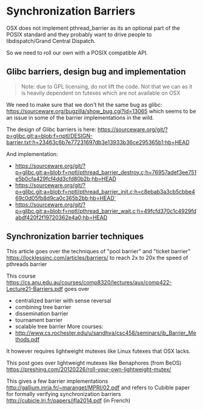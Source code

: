 # Synchronization Barriers

OSX does not implement pthread_barrier as its an optional part
of the POSIX standard and they probably want to drive people to libdispatch/Grand Central Dispatch.

So we need to roll our own with a POSIX compatible API.

## Glibc barriers, design bug and implementation

> Note: due to GPL licensing, do not lift the code.
>       Not that we can as it is heavily dependent on futexes
>       which are not available on OSX

We need to make sure that we don't hit the same bug
as glibc: https://sourceware.org/bugzilla/show_bug.cgi?id=13065
which seems to be an issue in some of the barrier implementations
in the wild.

The design of Glibc barriers is here:
https://sourceware.org/git/?p=glibc.git;a=blob;f=nptl/DESIGN-barrier.txt;h=23463c6b7e77231697db3e13933b36ce295365b1;hb=HEAD

And implementation:
- https://sourceware.org/git/?p=glibc.git;a=blob;f=nptl/pthread_barrier_destroy.c;h=76957adef3ee751e5b0cfa429fcf4dd3cfd80b2b;hb=HEAD
- https://sourceware.org/git/?p=glibc.git;a=blob;f=nptl/pthread_barrier_init.c;h=c8ebab3a3cb5cbbe469c0d05fb8d9ca0c365b2bb;hb=HEAD`
- https://sourceware.org/git/?p=glibc.git;a=blob;f=nptl/pthread_barrier_wait.c;h=49fcfd370c1c4929fdabdf420f2f19720362e4a0;hb=HEAD

## Synchronization barrier techniques

This article goes over the techniques of
"pool barrier" and "ticket barrier"
https://locklessinc.com/articles/barriers/
to reach 2x to 20x the speed of pthreads barrier

This course https://cs.anu.edu.au/courses/comp8320/lectures/aux/comp422-Lecture21-Barriers.pdf
goes over
- centralized barrier with sense reversal
- combining tree barrier
- dissemination barrier
- tournament barrier
- scalable tree barrier
More courses:
- http://www.cs.rochester.edu/u/sandhya/csc458/seminars/jb_Barrier_Methods.pdf

It however requires lightweight mutexes like Linux futexes
that OSX lacks.

This post goes over lightweight mutexes like Benaphores (from BeOS)
https://preshing.com/20120226/roll-your-own-lightweight-mutex/

This gives a few barrier implementations
http://gallium.inria.fr/~maranget/MPRI/02.pdf
and refers to Cubible paper for formally verifying synchronization barriers
http://cubicle.lri.fr/papers/jfla2014.pdf (in French)
